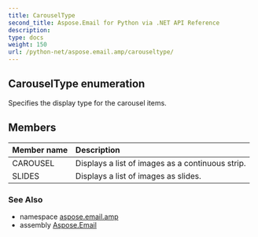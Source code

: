 ```yaml
---
title: CarouselType
second_title: Aspose.Email for Python via .NET API Reference
description: 
type: docs
weight: 150
url: /python-net/aspose.email.amp/carouseltype/
---
```


## CarouselType enumeration

Specifies the display type for the carousel items.

## Members
| Member name | Description |
| :- | :- |
|CAROUSEL|Displays a list of images as a continuous strip.|
|SLIDES|Displays a list of images as slides.|

### See Also

* namespace [aspose.email.amp](/email/python-net/aspose.email.amp/)
* assembly [Aspose.Email](/email/python-net/)

